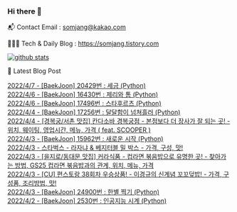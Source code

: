 ### Hi there 👋

📬  Contact Email : somjang@kakao.com

👨🏻‍💻  Tech & Daily Blog : https://somjang.tistory.com

[![github stats](https://github-readme-stats.vercel.app/api?username=SOMJANG&show_icons=true&hide_border=False)](https://somjang.tistory.com)

🤩 Latest Blog Post

[2022/4/7 - [BaekJoon] 20429번 : 세금 (Python)](https://somjang.tistory.com/entry/BaekJoon-20429%EB%B2%88-%EC%84%B8%EA%B8%88-Python) <br>
[2022/4/6 - [BaekJoon] 16430번 : 제리와 톰 (Python)](https://somjang.tistory.com/entry/BaekJoon-16430%EB%B2%88-%EC%A0%9C%EB%A6%AC%EC%99%80-%ED%86%B0-Python) <br>
[2022/4/6 - [BaekJoon] 17496번 : 스타후르츠 (Python)](https://somjang.tistory.com/entry/BaekJoon-17496%EB%B2%88-%EC%8A%A4%ED%83%80%ED%9B%84%EB%A5%B4%EC%B8%A0-Python) <br>
[2022/4/4 - [BaekJoon] 17256번 : 달달함이 넘쳐흘러 (Python)](https://somjang.tistory.com/entry/BaekJoon-17256%EB%B2%88-%EB%8B%AC%EB%8B%AC%ED%95%A8%EC%9D%B4-%EB%84%98%EC%B3%90%ED%9D%98%EB%9F%AC-Python) <br>
[2022/4/4 - [경복궁/서촌 맛집] 칸다소바 경복궁점 - 본점보다 더 장사가 잘 되는 곳! - 위치, 웨이팅, 영업시간, 메뉴, 가격 ( feat. SCOOPER )](https://somjang.tistory.com/entry/%EA%B2%BD%EB%B3%B5%EA%B6%81%EC%84%9C%EC%B4%8C-%EB%A7%9B%EC%A7%91-%EC%B9%B8%EB%8B%A4%EC%86%8C%EB%B0%94-%EA%B2%BD%EB%B3%B5%EA%B6%81%EC%A0%90-%EB%B3%B8%EC%A0%90%EB%B3%B4%EB%8B%A4-%EB%8D%94-%EC%9E%A5%EC%82%AC%EA%B0%80-%EC%9E%98-%EB%90%98%EB%8A%94-%EA%B3%B3-%EC%9C%84%EC%B9%98-%EC%9B%A8%EC%9D%B4%ED%8C%85-%EC%98%81%EC%97%85%EC%8B%9C%EA%B0%84-%EB%A9%94%EB%89%B4-%EA%B0%80%EA%B2%A9-feat-SCOOPER) <br>
[2022/4/3 - [BaekJoon] 15962번 : 새로운 시작 (Python)](https://somjang.tistory.com/entry/BaekJoon-15962%EB%B2%88-%EC%83%88%EB%A1%9C%EC%9A%B4-%EC%8B%9C%EC%9E%91-Python) <br>
[2022/4/3 - 스타벅스 - 라자냐 & 베지터블 밀 박스 - 가격, 구성, 맛!](https://somjang.tistory.com/entry/%EC%8A%A4%ED%83%80%EB%B2%85%EC%8A%A4-%EB%9D%BC%EC%9E%90%EB%83%90-%EB%B2%A0%EC%A7%80%ED%84%B0%EB%B8%94-%EB%B0%80-%EB%B0%95%EC%8A%A4-%EA%B0%80%EA%B2%A9-%EA%B5%AC%EC%84%B1-%EB%A7%9B) <br>
[2022/4/3 - [을지로/동대문 맛집] 커라식품 - 컵라면 볶음밥으로 유명한 곳! - 찾아가는 방법, GS25 컵라면 볶음밥과의 관계, 위치, 메뉴, 가격](https://somjang.tistory.com/entry/%EC%9D%84%EC%A7%80%EB%A1%9C%EB%8F%99%EB%8C%80%EB%AC%B8-%EB%A7%9B%EC%A7%91-%EC%BB%A4%EB%9D%BC%EC%8B%9D%ED%92%88-%EC%BB%B5%EB%9D%BC%EB%A9%B4-%EB%B3%B6%EC%9D%8C%EB%B0%A5%EC%9C%BC%EB%A1%9C-%EC%9C%A0%EB%AA%85%ED%95%9C-%EA%B3%B3-%EC%B0%BE%EC%95%84%EA%B0%80%EB%8A%94-%EB%B0%A9%EB%B2%95-GS25-%EC%BB%B5%EB%9D%BC%EB%A9%B4-%EB%B3%B6%EC%9D%8C%EB%B0%A5%EA%B3%BC%EC%9D%98-%EA%B4%80%EA%B3%84-%EC%9C%84%EC%B9%98-%EB%A9%94%EB%89%B4-%EA%B0%80%EA%B2%A9) <br>
[2022/4/3 - [CU] 편스토랑 38회차 우승상품! - 이경규의 신계념 꼬꼬덮밥! - 가격, 구성품, 조리방법, 맛!](https://somjang.tistory.com/entry/CU-%ED%8E%B8%EC%8A%A4%ED%86%A0%EB%9E%91-38%ED%9A%8C%EC%B0%A8-%EC%9A%B0%EC%8A%B9%EC%83%81%ED%92%88-%EC%9D%B4%EA%B2%BD%EA%B7%9C%EC%9D%98-%EC%8B%A0%EA%B3%84%EB%85%90-%EA%BC%AC%EA%BC%AC%EB%8D%AE%EB%B0%A5-%EA%B0%80%EA%B2%A9-%EA%B5%AC%EC%84%B1%ED%92%88-%EC%A1%B0%EB%A6%AC%EB%B0%A9%EB%B2%95-%EB%A7%9B) <br>
[2022/4/3 - [BaekJoon] 24900번 : 한별 찍기 (Python)](https://somjang.tistory.com/entry/BaekJoon-24900%EB%B2%88-%ED%95%9C%EB%B3%84-%EC%B0%8D%EA%B8%B0-Python) <br>
[2022/4/2 - [BaekJoon] 2530번 : 인공지능 시계 (Python)](https://somjang.tistory.com/entry/BaekJoon-2530%EB%B2%88-%EC%9D%B8%EA%B3%B5%EC%A7%80%EB%8A%A5-%EC%8B%9C%EA%B3%84-Python) <br>
